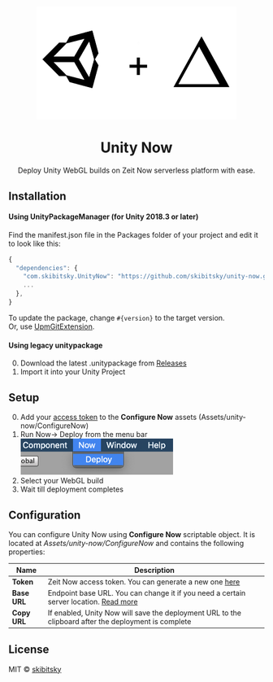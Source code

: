 <div align="center">
<img src=".github/logo.png" width="394" align="center"></br>
<h1 align="center">Unity Now</h1>
<p align="center">
Deploy Unity WebGL builds on Zeit Now serverless platform with ease.
</p>
</div>

## Installation
#### Using UnityPackageManager (for Unity 2018.3 or later)
Find the manifest.json file in the Packages folder of your project and edit it to look like this:
```js
{
  "dependencies": {
    "com.skibitsky.UnityNow": "https://github.com/skibitsky/unity-now.git#1.0.0",
    ...
  },
}
```
To update the package, change `#{version}` to the target version.  
Or, use [UpmGitExtension](https://github.com/mob-sakai/UpmGitExtension).

#### Using legacy unitypackage
0. Download the latest .unitypackage from [Releases](https://github.com/skibitsky/unity-now/releases)
1. Import it into your Unity Project

## Setup
0. Add your [access token](https://zeit.co/account/tokens) to the **Configure Now** assets (Assets/unity-now/ConfigureNow)
1. Run Now→ Deploy from the menu bar
	<br><img src=".github/screenshot1.png" width="300">
3. Select your WebGL build
4. Wait till deployment completes

## Configuration
You can configure Unity Now using **Configure Now** scriptable object. It is located at *Assets/unity-now/ConfigureNow* and contains the following properties:

| Name | Description |
| --- | --- |
| **Token** | Zeit Now access token. You can generate a new one [here](https://zeit.co/account/tokens) |
| **Base URL** | Endpoint base URL. You can change it if you need a certain server location. [Read more](https://zeit.co/docs/api/#api-basics/server-specs/origins) |
| **Copy URL** | If enabled, Unity Now will save the deployment URL to the clipboard after the deployment is complete |

## License
MIT © [skibitsky](http://skibitsky.com)
